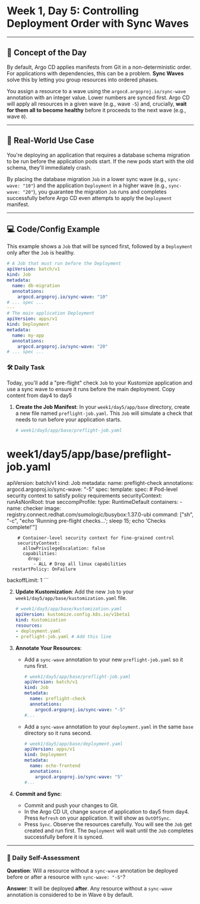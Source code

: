 # Week 1, Day 5: Controlling Deployment Order with Sync Waves

---
## 🧠 Concept of the Day

By default, Argo CD applies manifests from Git in a non-deterministic order. For applications with dependencies, this can be a problem. **Sync Waves** solve this by letting you group resources into ordered phases.

You assign a resource to a wave using the `argocd.argoproj.io/sync-wave` annotation with an integer value. Lower numbers are synced first. Argo CD will apply all resources in a given wave (e.g., wave `-5`) and, crucially, **wait for them all to become healthy** before it proceeds to the next wave (e.g., wave `0`).

---
## 💼 Real-World Use Case

You're deploying an application that requires a database schema migration to be run before the application pods start. If the new pods start with the old schema, they'll immediately crash.

By placing the database migration `Job` in a lower sync wave (e.g., `sync-wave: "10"`) and the application `Deployment` in a higher wave (e.g., `sync-wave: "20"`), you guarantee the migration `Job` runs and completes successfully before Argo CD even attempts to apply the `Deployment` manifest.

---
## 💻 Code/Config Example

This example shows a `Job` that will be synced first, followed by a `Deployment` only after the `Job` is healthy.

```yaml
# A Job that must run before the Deployment
apiVersion: batch/v1
kind: Job
metadata:
  name: db-migration
  annotations:
    argocd.argoproj.io/sync-wave: "10"
# ... spec ...
---
# The main application Deployment
apiVersion: apps/v1
kind: Deployment
metadata:
  name: my-app
  annotations:
    argocd.argoproj.io/sync-wave: "20"
# ... spec ...
```
### 🛠️ Daily Task

Today, you'll add a "pre-flight" check `Job` to your Kustomize application and use a sync wave to ensure it runs before the main deployment. Copy content from day4 to day5

1.  **Create the Job Manifest**: In your `week1/day5/app/base` directory, create a new file named `preflight-job.yaml`. This `Job` will simulate a check that needs to run before your application starts.
    ```yaml
    # week1/day5/app/base/preflight-job.yaml
# week1/day5/app/base/preflight-job.yaml
apiVersion: batch/v1
kind: Job
metadata:
  name: preflight-check
  annotations:
    argocd.argoproj.io/sync-wave: "-5"
spec:
  template:
    spec:
      # Pod-level security context to satisfy policy requirements
      securityContext:
        runAsNonRoot: true
        seccompProfile:
          type: RuntimeDefault
      containers:
      - name: checker
        image: registry.connect.redhat.com/sumologic/busybox:1.37.0-ubi
        command: ["sh", "-c", "echo 'Running pre-flight checks...'; sleep 15; echo 'Checks complete!'"]
        
        # Container-level security context for fine-grained control
        securityContext:
          allowPrivilegeEscalation: false
          capabilities:
            drop:
              - ALL # Drop all linux capabilities
      restartPolicy: OnFailure
  backoffLimit: 1
    ```

2.  **Update Kustomization**: Add the new `Job` to your `week1/day5/app/base/kustomization.yaml` file.
    ```yaml
    # week1/day5/app/base/kustomization.yaml
    apiVersion: kustomize.config.k8s.io/v1beta1
    kind: Kustomization
    resources:
    - deployment.yaml
    - preflight-job.yaml # Add this line
    ```

3.  **Annotate Your Resources**:
    * Add a `sync-wave` annotation to your new `preflight-job.yaml` so it runs first.
        ```yaml
        # week1/day5/app/base/preflight-job.yaml
        apiVersion: batch/v1
        kind: Job
        metadata:
          name: preflight-check
          annotations:
            argocd.argoproj.io/sync-wave: "-5"
        #...
        ```
    * Add a `sync-wave` annotation to your `deployment.yaml` in the same `base` directory so it runs second.
        ```yaml
        # week1/day5/app/base/deployment.yaml
        apiVersion: apps/v1
        kind: Deployment
        metadata:
          name: echo-frontend
          annotations:
            argocd.argoproj.io/sync-wave: "5"
        #...
        ```

4.  **Commit and Sync**:
    * Commit and push your changes to Git.
    * In the Argo CD UI, change source of application to day5 from day4. Press `Refresh` on your application. It will show as `OutOfSync`.
    * Press `Sync`. Observe the resources carefully. You will see the `Job` get created and run first. The `Deployment` will wait until the `Job` completes successfully before it is synced.

---
### 🤔 Daily Self-Assessment

**Question**: Will a resource without a `sync-wave` annotation be deployed before or after a resource with `sync-wave: "-5"`?

**Answer**: It will be deployed **after**. Any resource without a `sync-wave` annotation is considered to be in Wave `0` by default.


